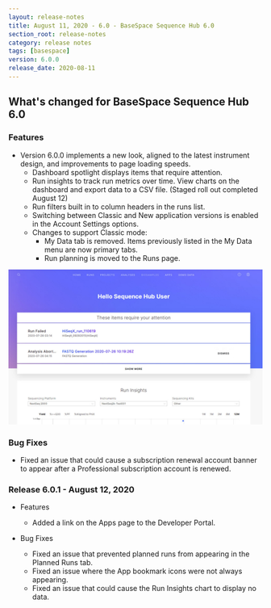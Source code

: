 ```yaml
---
layout: release-notes
title: August 11, 2020 - 6.0 - BaseSpace Sequence Hub 6.0
section_root: release-notes
category: release notes
tags: [basespace]
version: 6.0.0
release_date: 2020-08-11
---
```


## What's changed for BaseSpace Sequence Hub 6.0

### Features
- Version 6.0.0 implements a new look, aligned to the latest instrument design, and improvements to page loading speeds. 
  - Dashboard spotlight displays items that require attention.
  - Run insights to track run metrics over time.  View charts on the dashboard and export data to a CSV file. (Staged roll out completed August 12)
  - Run filters built in to column headers in the runs list.
  - Switching between Classic and New application versions is enabled in the Account Settings options. 
  - Changes to support Classic mode:
    - My Data tab is removed. Items previously listed in the My Data menu are now primary tabs.
    - Run planning is moved to the Runs page. 

![Screenshot of the BaseSpace Sequence Hub 6.0 dashboard, showcasing the new user interface, spotlight section, and run insigts tool.](/images/release-notes/basespace/BSSH-reskin-CRN.jpg)

### Bug Fixes
- Fixed an issue that could cause a subscription renewal account banner to appear after a Professional subscription account is renewed.

### Release 6.0.1 - August 12, 2020
- Features
  - Added a link on the Apps page to the Developer Portal.

- Bug Fixes
  - Fixed an issue that prevented planned runs from appearing in the Planned Runs tab.
  - Fixed an issue where the App bookmark icons were not always appearing.
  - Fixed an issue that could cause the Run Insights chart to display no data.
